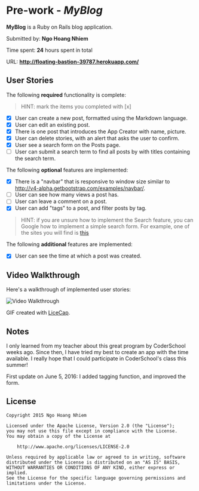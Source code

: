 # Pre-work - *MyBlog*


**MyBlog** is a Ruby on Rails blog application.

Submitted by: **Ngo Hoang Nhiem**

Time spent: **24** hours spent in total

URL: **http://floating-bastion-39787.herokuapp.com/**

## User Stories

The following **required** functionality is complete:

> HINT: mark the items you completed with [x]

* [x] User can create a new post, formatted using the Markdown language.
* [x] User can edit an existing post.
* [x] There is one post that introduces the App Creator with name, picture.
* [x] User can delete stories, with an alert that asks the user to confirm.
* [x] User see a search form on the Posts page.
* [ ] User can submit a search term to find all posts by with titles containing the search term.

The following **optional** features are implemented:
* [x] There is a "navbar" that is responsive to window size similar to http://v4-alpha.getbootstrap.com/examples/navbar/. 
* [ ] User can see how many views a post has. 
* [ ] User can leave a comment on a post.
* [x] User can add "tags" to a post, and filter posts by tag. 

> HINT: if you are unsure how to implement the Search feature, you can Google how to implement a simple search form. For example, one of the sites you will find is [this](http://www.jorgecoca.com/buils-search-form-ruby-rails/)

The following **additional** features are implemented:

* [x] User can see the time at which a post was created.

## Video Walkthrough 

Here's a walkthrough of implemented user stories:

![Video Walkthrough](walkthrough.gif)


GIF created with [LiceCap](http://www.cockos.com/licecap/).

## Notes

I only learned from my teacher about this great program by CoderSchool weeks ago. Since then, I have tried my best to create an app with the time available. I really hope that I could participate in CoderSchool's class this summer!

First update on June 5, 2016: I added tagging function, and improved the form.

## License

    Copyright 2015 Ngo Hoang Nhiem

    Licensed under the Apache License, Version 2.0 (the "License");
    you may not use this file except in compliance with the License.
    You may obtain a copy of the License at

        http://www.apache.org/licenses/LICENSE-2.0

    Unless required by applicable law or agreed to in writing, software
    distributed under the License is distributed on an "AS IS" BASIS,
    WITHOUT WARRANTIES OR CONDITIONS OF ANY KIND, either express or implied.
    See the License for the specific language governing permissions and
    limitations under the License.
